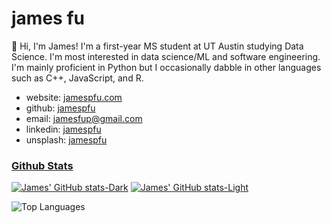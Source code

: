 # james fu

👋 Hi, I'm James! I'm a first-year MS student at UT Austin studying Data Science. I'm most interested in data science/ML and software engineering. I'm mainly proficient in Python but I occasionally dabble in other languages such as C++, JavaScript, and R.

* website: [jamespfu.com](https://jamespfu.com)
* github: [jamespfu](#)
* email: [jamesfup@gmail.com](mailto:jamesfup@gmail.com)
* linkedin: [jamespfu](https://www.linkedin.com/in/jamespfu/)
* unsplash: [jamespfu](https://unsplash.com/@jamespfu)


### [Github Stats](https://github.com/jamespfu/#-github_stats)

[![James' GitHub stats-Dark](https://github-readme-stats.vercel.app/api?username=jamespfu&show_icons=true&theme=github_dark#gh-dark-mode-only)](https://github.com/anuraghazra/github-readme-stats#gh-dark-mode-only)
[![James' GitHub stats-Light](https://github-readme-stats.vercel.app/api?username=jamespfu&show_icons=true&theme=buefy#gh-light-mode-only)](https://github.com/anuraghazra/github-readme-stats#gh-light-mode-only)

<!-- Add Dark mode support for Top Langs -->
<picture>
  <source
    srcset="https://github-readme-stats.vercel.app/api/top-langs/?username=jamespfu&layout=compact&theme=github_dark"
    media="(prefers-color-scheme: dark)"
  />
  <source
    srcset="https://github-readme-stats.vercel.app/api/top-langs/?username=jamespfu&layout=compact&theme=buefy"
    media="(prefers-color-scheme: light), (prefers-color-scheme: no-preference)"
  />
  <img src="https://github-readme-stats.vercel.app/api/top-langs/?username=anuraghazra" alt="Top Languages" />
</picture>

